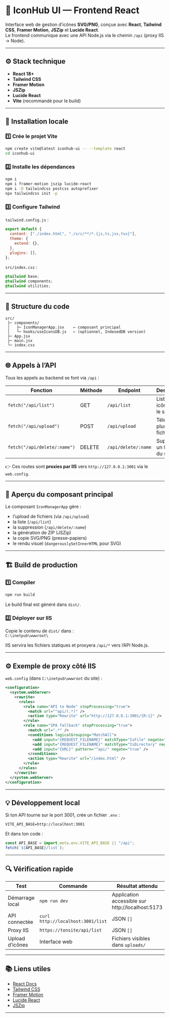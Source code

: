 
# 🧩 IconHub UI — Frontend React

Interface web de gestion d’icônes **SVG/PNG**, conçue avec **React**, **Tailwind CSS**, **Framer Motion**, **JSZip** et **Lucide React**.  
Le frontend communique avec une API Node.js via le chemin `/api` (proxy IIS → Node).

---

## ⚙️ Stack technique

- **React 18+**
- **Tailwind CSS**
- **Framer Motion**
- **JSZip**
- **Lucide React**
- **Vite** (recommandé pour le build)

---

## 🚀 Installation locale

### 1️⃣ Crée le projet Vite
```bash
npm create vite@latest iconhub-ui -- --template react
cd iconhub-ui
```

### 2️⃣ Installe les dépendances
```bash
npm i
npm i framer-motion jszip lucide-react
npm i -D tailwindcss postcss autoprefixer
npx tailwindcss init -p
```

### 3️⃣ Configure Tailwind
`tailwind.config.js` :
```js
export default {
  content: ["./index.html", "./src/**/*.{js,ts,jsx,tsx}"],
  theme: {
    extend: {},
  },
  plugins: [],
};
```

`src/index.css` :
```css
@tailwind base;
@tailwind components;
@tailwind utilities;
```

---

## 🧠 Structure du code

```
src/
 ├─ components/
 │   ├─ IconManagerApp.jsx    ← composant principal
 │   └─ hooks/useIconsDB.js   ← (optionnel, IndexedDB version)
 ├─ App.jsx
 ├─ main.jsx
 └─ index.css
```

---

## 🌐 Appels à l’API

Tous les appels au backend se font via `/api` :

| Fonction | Méthode | Endpoint | Description |
|-----------|----------|-----------|--------------|
| `fetch("/api/list")` | GET | `/api/list` | Liste les icônes sur le serveur |
| `fetch("/api/upload")` | POST | `/api/upload` | Téléverse plusieurs fichiers |
| `fetch("/api/delete/:name")` | DELETE | `/api/delete/:name` | Supprime un fichier du serveur |

👉 Ces routes sont **proxies par IIS** vers `http://127.0.0.1:3001` via le `web.config`.

---

## 🧩 Aperçu du composant principal

Le composant `IconManagerApp` gère :  
- l’upload de fichiers (via `/api/upload`)
- la liste (`/api/list`)
- la suppression (`/api/delete/:name`)
- la génération de ZIP (JSZip)
- la copie SVG/PNG (presse-papiers)
- le rendu visuel (`dangerouslySetInnerHTML` pour SVG)

---

## 🏗️ Build de production

### 1️⃣ Compiler
```bash
npm run build
```

Le build final est généré dans `dist/`.

### 2️⃣ Déployer sur IIS
Copie le contenu de `dist/` dans :  
`C:\inetpub\wwwroot\`

IIS servira les fichiers statiques et proxyera `/api/*` vers l’API Node.js.

---

## ⚙️ Exemple de proxy côté IIS

`web.config` (dans `C:\inetpub\wwwroot` du site) :

```xml
<configuration>
  <system.webServer>
    <rewrite>
      <rules>
        <rule name="API to Node" stopProcessing="true">
          <match url="^api/(.*)" />
          <action type="Rewrite" url="http://127.0.0.1:3001/{R:1}" />
        </rule>
        <rule name="SPA fallback" stopProcessing="true">
          <match url=".*" />
          <conditions logicalGrouping="MatchAll">
            <add input="{REQUEST_FILENAME}" matchType="IsFile" negate="true" />
            <add input="{REQUEST_FILENAME}" matchType="IsDirectory" negate="true" />
            <add input="{URL}" pattern="^api/" negate="true" />
          </conditions>
          <action type="Rewrite" url="/index.html" />
        </rule>
      </rules>
    </rewrite>
  </system.webServer>
</configuration>
```

---

## 💡 Développement local

Si ton API tourne sur le port 3001, crée un fichier `.env` :

```
VITE_API_BASE=http://localhost:3001
```

Et dans ton code :

```js
const API_BASE = import.meta.env.VITE_API_BASE || "/api";
fetch(`${API_BASE}/list`);
```

---

## 🔍 Vérification rapide

| Test | Commande | Résultat attendu |
|------|-----------|------------------|
| Démarrage local | `npm run dev` | Application accessible sur http://localhost:5173 |
| API connectée | `curl http://localhost:3001/list` | JSON `[]` |
| Proxy IIS | `https://tonsite/api/list` | JSON `[]` |
| Upload d’icônes | Interface web | Fichiers visibles dans `uploads/` |

---

## 📚 Liens utiles

- [React Docs](https://react.dev/)
- [Tailwind CSS](https://tailwindcss.com/)
- [Framer Motion](https://www.framer.com/motion/)
- [Lucide React](https://lucide.dev/)
- [JSZip](https://stuk.github.io/jszip/)

---
